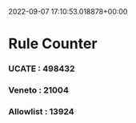 2022-09-07 17:10:53.018878+00:00
# Rule Counter 
 ### UCATE : 498432

 ### Veneto : 21004

 ### Allowlist : 13924